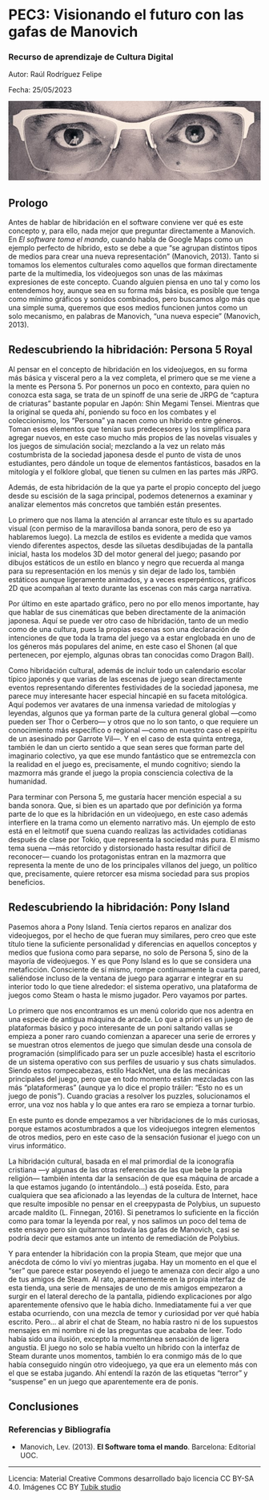 # PEC3: Visionando el futuro con las gafas de Manovich 

### Recurso de aprendizaje de Cultura Digital 


Autor: Raúl Rodríguez Felipe


Fecha: 25/05/2023

![Las gafas de Manovich](gafas.jpg) 



## Prologo

Antes de hablar de hibridación en el software conviene ver qué es este concepto y, para ello, nada mejor que preguntar directamente a Manovich. En *El software toma el mando*, cuando habla de Google Maps como un ejemplo perfecto de híbrido, esto se debe a que “se agrupan distintos tipos de medios para crear una nueva representación” (Manovich, 2013). Tanto si tomamos los elementos culturales como aquellos que forman directamente parte de la multimedia, los videojuegos son unas de las máximas expresiones de este concepto. Cuando alguien piensa en uno tal y como los entendemos hoy, aunque sea en su forma más básica, es posible que tenga como mínimo gráficos y sonidos combinados, pero buscamos algo más que una simple suma, queremos que esos medios funcionen juntos como un solo mecanismo, en palabras de Manovich, “una nueva especie” (Manovich, 2013).


## Redescubriendo la hibridación: Persona 5 Royal

Al pensar en el concepto de hibridación en los videojuegos, en su forma más básica y visceral pero a la vez completa, el primero que se me viene a la mente es Persona 5. Por ponernos un poco en contexto, para quien no conozca esta saga, se trata de un spinoff de una serie de JRPG de “captura de criaturas” bastante popular en Japón: Shin Megami Tensei. Mientras que la original se queda ahí, poniendo su foco en los combates y el coleccionismo, los “Persona” ya nacen como un híbrido entre géneros. Toman esos elementos que tenían sus predecesores y los simplifica para agregar nuevos, en este caso mucho más propios de las novelas visuales y los juegos de simulación social; mezclando a la vez un relato más costumbrista de la sociedad japonesa desde el punto de vista de unos estudiantes, pero dándole un toque de elementos fantásticos, basados en la mitología y el folklore global, que tienen su culmen en las partes más JRPG.


Además, de esta hibridación de la que ya parte el propio concepto del juego desde su escisión de la saga principal, podemos detenernos a examinar y analizar elementos más concretos que también están presentes.


Lo primero que nos llama la atención al arrancar este título es su apartado visual (con permiso de la maravillosa banda sonora, pero de eso ya hablaremos luego). La mezcla de estilos es evidente a medida que vamos viendo diferentes aspectos, desde las siluetas desdibujadas de la pantalla inicial, hasta los modelos 3D del motor general del juego; pasando por dibujos estáticos de un estilo en blanco y negro que recuerda al manga para su representación en los menús y sin dejar de lado los, también estáticos aunque ligeramente animados, y a veces esperpénticos, gráficos 2D que acompañan al texto durante las escenas con más carga narrativa. 


Por último en este apartado gráfico, pero no por ello menos importante, hay que hablar de sus cinemáticas que beben directamente de la animación japonesa. Aquí se puede ver otro caso de hibridación, tanto de un medio como de una cultura, pues la propias escenas son una declaración de intenciones de que toda la trama del juego va a estar englobada en uno de los géneros más populares del anime, en este caso el Shonen (al que pertenecen, por ejemplo, algunas obras tan conocidas como Dragon Ball).


Como hibridación cultural, además de incluir todo un calendario escolar típico japonés y que varias de las escenas de juego sean directamente eventos representando diferentes festividades de la sociedad japonesa, me parece muy interesante hacer especial hincapié en su faceta mitológica. Aquí podemos ver avatares de una inmensa variedad de mitologías y leyendas, algunos que ya forman parte de la cultura general global —como pueden ser Thor o Cerbero— y otros que no lo son tanto, o que requiere un conocimiento más específico o regional —como en nuestro caso el espíritu de un asesinado por Garrote Vil—. Y en el caso de esta quinta entrega, también le dan un cierto sentido a que sean seres que forman parte del imaginario colectivo, ya que ese mundo fantástico que se entremezcla con la realidad en el juego es, precisamente, el mundo cognitivo; siendo la mazmorra más grande el juego la propia consciencia colectiva de la humanidad.


Para terminar con Persona 5, me gustaría hacer mención especial a su banda sonora. Que, si bien es un apartado que por definición ya forma parte de lo que es la hibridación en un videojuego, en este caso además interfiere en la trama como un elemento narrativo más. Un ejemplo de esto está en el leitmotif que suena cuando realizas las actividades cotidianas después de clase por Tokio, que representa la sociedad más pura. El mismo tema suena —más retorcido y distorsionado hasta resultar difícil de reconocer— cuando los protagonistas entran en la mazmorra que representa la mente de uno de los principales villanos del juego, un político que, precisamente, quiere retorcer esa misma sociedad para sus propios beneficios.

## Redescubriendo la hibridación: Pony Island

Pasemos ahora a Pony Island. Tenía ciertos reparos en analizar dos videojuegos, por el hecho de que fueran muy similares, pero creo que este título tiene la suficiente personalidad y diferencias en aquellos conceptos y medios que fusiona como para separse, no solo de Persona 5, sino de la mayoría de videojuegos. Y es que Pony Island es lo que se considera una metaficción. Consciente de sí mismo, rompe continuamente la cuarta pared, saliéndose incluso de la ventana de juego para agarrar e integrar en su interior todo lo que tiene alrededor: el sistema operativo, una plataforma de juegos como Steam o hasta le mismo jugador. Pero vayamos por partes.


Lo primero que nos encontramos es un menú colorido que nos adentra en una especie de antigua máquina de arcade. Lo que a priori es un juego de plataformas básico y poco interesante de un poni saltando vallas se empieza a poner raro cuando comienzan a aparecer una serie de errores y se muestran otros elementos de juego que simulan desde una consola de programación (simplificado para ser un puzle accesible) hasta el escritorio de un sistema operativo con sus perfiles de usuario y sus chats simulados. Siendo estos rompecabezas, estilo HackNet, una de las mecánicas principales del juego, pero que en todo momento están mezcladas con las más “plataformeras” (aunque ya lo dice el propio tráiler: “Esto no es un juego de ponis”). Cuando gracias a resolver los puzzles, solucionamos el error, una voz nos habla y lo que antes era raro se empieza a tornar turbio.


En este punto es donde empezamos a ver hibridaciones de lo más curiosas, porque estamos acostumbrados a que los videojuegos integren elementos de otros medios, pero en este caso de la sensación fusionar el juego con un virus informático.


La hibridación cultural, basada en el mal primordial de la iconografía cristiana —y algunas de las otras referencias de las que bebe la propia religión— también intenta dar la sensación de que esa máquina de arcade a la que estamos jugando (o intentándolo…) está poseída. Esto, para cualquiera que sea aficionado a las leyendas de la cultura de Internet, hace que resulte imposible no pensar en el creepypasta de Polybius, un supuesto arcade maldito (L. Finnegan, 2016). Si penetramos lo suficiente en la ficción como para tomar la leyenda por real, y nos salimos un poco del tema de este ensayo pero sin quitarnos todavía las gafas de Manovich, casi se podría decir que estamos ante un intento de remediación de Polybius.


Y para entender la hibridación con la propia Steam, que mejor que una anécdota de cómo lo viví yo mientras jugaba. Hay un momento en el que el “ser” que parece estar poseyendo el juego te amenaza con decir algo a uno de tus amigos de Steam. Al rato, aparentemente en la propia interfaz de esta tienda, una serie de mensajes de uno de mis amigos empezaron a surgir en el lateral derecho de la pantalla, pidiendo explicaciones por algo aparentemente ofensivo que le había dicho. Inmediatamente fui a ver que estaba ocurriendo, con una mezcla de temor y curiosidad por ver qué había escrito. Pero… al abrir el chat de Steam, no había rastro ni de los supuestos mensajes en mi nombre ni de las preguntas que acababa de leer. Todo había sido una ilusión, excepto la momentánea sensación de ligera angustia. El juego no solo se había vuelto un híbrido con la interfaz de Steam durante unos momentos, también lo era conmigo más de lo que había conseguido ningún otro videojuego, ya que era un elemento más con el que se estaba jugando. Ahí entendí la razón de las etiquetas “terror” y “suspense” en un juego que aparentemente era de ponis.

## Conclusiones

### Referencias y Bibliografía

* Manovich, Lev. (2013). **El Software toma el mando**. Barcelona: Editorial UOC. 


----

Licencia: Material Creative Commons desarrollado bajo licencia CC BY-SA 4.0. Imágenes CC BY [Tubik studio](https://blog.tubikstudio.com/how-to-create-original-flat-illustrations-designers-tips/) 
